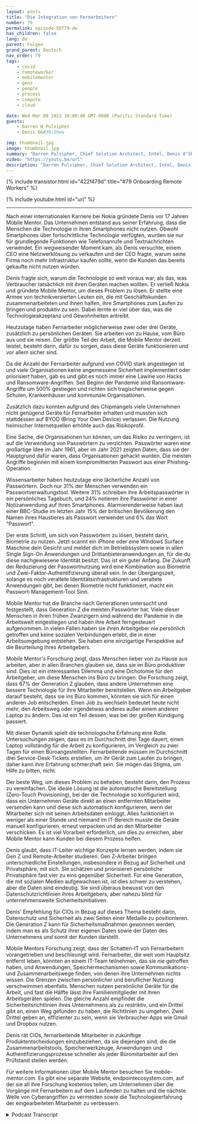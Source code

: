 ```yaml
---
layout: posts
title: "Die Integration von Fernarbeitern"
number: 79
permalink: episode-EDT79-de
has_children: false
lang: de
parent: Folgen
grand_parent: Deutsch
nav_order: 79
tags:
    - covid
    - remoteworker
    - mobilementor
    - genz
    - people
    - process
    - compute
    - cloud

date: Wed Mar 09 2022 16:00:00 GMT-0800 (Pacific Standard Time)
guests:
    - Darren W Pulsipher
    - Denis O&#39;Shea

img: thumbnail.jpg
image: thumbnail.jpg
summary: "Darren Pulsipher, Chief Solution Architect, Intel, Denis O'Shea, Gründer von Mobile Mentor, über seine Erfahrung, Forschung und Ratschläge zur Einarbeitung von Remote-Mitarbeitern, insbesondere der Generation Z."
video: "https://youtu.be/url"
description: "Darren Pulsipher, Chief Solution Architect, Intel, Denis O'Shea, Gründer von Mobile Mentor, über seine Erfahrung, Forschung und Ratschläge zur Einarbeitung von Remote-Mitarbeitern, insbesondere der Generation Z."
---
```


<div>
{% include transistor.html id="422f479d" title="#79 Onboarding Remote Workers" %}

{% include youtube.html id="url" %}
</div>

---

Nach einer internationalen Karriere bei Nokia gründete Denis vor 17 Jahren Mobile Mentor. Das Unternehmen entstand aus seiner Erfahrung, dass die Menschen die Technologie in ihren Smartphones nicht nutzen. Obwohl Smartphones über fortschrittliche Technologie verfügten, wurden sie nur für grundlegende Funktionen wie Telefonanrufe und Textnachrichten verwendet. Ein wegweisender Moment kam, als Denis versuchte, einem CEO eine Netzwerklösung zu verkaufen und der CEO fragte, warum seine Firma noch mehr Infrastruktur kaufen sollte, wenn die Kunden das bereits gekaufte nicht nutzen würden.

Denis fragte sich, warum die Technologie so weit voraus war, als das, was Verbraucher tatsächlich mit ihren Geräten machen wollten. Er verließ Nokia und gründete Mobile Mentor, um dieses Problem zu lösen. Er stellte eine Armee von technikversierten Leuten ein, die mit Geschäftskunden zusammenarbeiteten und ihnen halfen, ihre Smartphones zum Laufen zu bringen und produktiv zu sein. Dabei lernte er viel über das, was die Technologieakzeptanz und Gewohnheiten antreibt.

Heutzutage haben Fernarbeiter möglicherweise zwei oder drei Geräte, zusätzlich zu persönlichen Geräten. Sie arbeiten von zu Hause, vom Büro aus und sie reisen. Der größte Teil der Arbeit, die Mobile Mentor derzeit leistet, besteht darin, dafür zu sorgen, dass diese Geräte funktionieren und vor allem sicher sind.

Da die Anzahl der Fernarbeiter aufgrund von COVID stark angestiegen ist und viele Organisationen keine angemessene Sicherheit implementiert oder priorisiert haben, gab es und gibt es noch immer eine Lawine von Hacks und Ransomware-Angriffen. Seit Beginn der Pandemie sind Ransomware-Angriffe um 500% gestiegen und richten sich tragischerweise gegen Schulen, Krankenhäuser und kommunale Organisationen.

Zusätzlich dazu konnten aufgrund des Chipmangels viele Unternehmen nicht genügend Geräte für Fernarbeiter erhalten und mussten sich stattdessen auf BYOD (Bring Your Own Device) verlassen. Die Nutzung heimischer Internetquellen erhöhte auch das Risikoprofil.

Eine Sache, die Organisationen tun können, um das Risiko zu verringern, ist auf die Verwendung von Passwörtern zu verzichten. Passwörter waren eine großartige Idee im Jahr 1961, aber im Jahr 2021 zeigten Daten, dass sie der Hauptgrund dafür waren, dass Organisationen gehackt wurden. Die meisten Angriffe beginnen mit einem kompromittierten Passwort aus einer Phishing-Operation.

Wissensarbeiter haben heutzutage eine lächerliche Anzahl von Passwörtern. Doch nur 31% der Menschen verwenden ein Passwortverwaltungstool. Weitere 31% schreiben ihre Arbeitspasswörter in ein persönliches Tagebuch, und 24% notieren ihre Passwörter in einer Notizanwendung auf ihren Smartphones. Alarmierenderweise haben laut einer BBC-Studie im letzten Jahr 15% der britischen Bevölkerung den Namen ihres Haustieres als Passwort verwendet und 6% das Wort "Passwort".

Der erste Schritt, um sich von Passwörtern zu lösen, besteht darin, Biometrie zu nutzen. Jetzt scannt ein iPhone oder eine Windows Surface Maschine dein Gesicht und meldet dich im Betriebssystem sowie in allen Single Sign-On Anwendungen und Drittanbieteranwendungen an, für die du diese nachgewiesene Identität besitzt. Das ist ein guter Anfang. Die Zukunft der Reduzierung der Passwortnutzung wird eine Kombination aus Biometrie und Zwei-Faktor-Authentifizierung überall sein. In der Übergangszeit, solange es noch veraltete Identitätsinfrastrukturen und veraltete Anwendungen gibt, bei denen Biometrie nicht funktioniert, macht ein Passwort-Management-Tool Sinn.

Mobile Mentor hat die Branche nach Generationen untersucht und festgestellt, dass Generation Z die meisten Passwörter hat. Viele dieser Menschen in ihren frühen Zwanzigern sind während der Pandemie in die Arbeitswelt eingestiegen und haben ihre Arbeit ferngesteuert aufgenommen. In vielen Fällen haben sie ihren Arbeitgeber nie persönlich getroffen und keine sozialen Verbindungen erlebt, die in einer Arbeitsumgebung entstehen. Sie haben eine einzigartige Perspektive auf die Beurteilung ihres Arbeitgebers.

Mobile Mentor's Forschung zeigt, dass Menschen lieber von zu Hause aus arbeiten, aber in allen Branchen glauben sie, dass sie im Büro produktiver sind. Dies ist ein interessantes Dilemma und eine Dichotomie für den Arbeitgeber, um diese Menschen ins Büro zu bringen. Die Forschung zeigt, dass 67% der Generation Z glauben, dass andere Unternehmen eine bessere Technologie für ihre Mitarbeiter bereitstellen. Wenn ein Arbeitgeber darauf besteht, dass sie ins Büro kommen, könnten sie sich für einen anderen Job entscheiden. Einen Job zu wechseln bedeutet heute nicht mehr, den Arbeitsweg oder irgendetwas anderes außer einem anderen Laptop zu ändern. Das ist ein Teil dessen, was bei der großen Kündigung passiert.

Mit dieser Dynamik spielt die technologische Erfahrung eine Rolle. Untersuchungen zeigen, dass es im Durchschnitt drei Tage dauert, einen Laptop vollständig für die Arbeit zu konfigurieren, im Vergleich zu zwei Tagen für einen Büroangestellten. Fernarbeitende müssen im Durchschnitt drei Service-Desk-Tickets erstellen, um ihr Gerät zum Laufen zu bringen, daher kann ihre Erfahrung schmerzhaft sein. Sie mögen das Stigma, um Hilfe zu bitten, nicht.

Der beste Weg, um dieses Problem zu beheben, besteht darin, den Prozess zu vereinfachen. Die ideale Lösung ist die automatische Bereitstellung (Zero-Touch Provisioning), bei der die Technologie so konfiguriert wird, dass ein Unternehmen Geräte direkt an einen entfernten Mitarbeiter versenden kann und diese sich automatisch konfigurieren, wenn der Mitarbeiter sich mit seinen Arbeitsdaten einloggt. Alles funktioniert in weniger als einer Stunde und niemand im IT-Bereich musste die Geräte manuell konfigurieren, erneut verpacken und an den Mitarbeiter verschicken. Es ist viel Vorarbeit erforderlich, um dies zu erreichen, aber Mobile Mentor kann Kunden bei diesem Prozess helfen.

Denis glaubt, dass IT-Leiter wichtige Konzepte lernen werden, indem sie Gen Z und Remote-Arbeiter studieren. Gen Z-Arbeiter bringen unterschiedliche Einstellungen, insbesondere in Bezug auf Sicherheit und Privatsphäre, mit sich. Sie schätzen und priorisieren persönliche Privatsphäre fast vier zu eins gegenüber Sicherheit. Für eine Generation, die mit sozialen Medien aufgewachsen ist, ist dies schwer zu verstehen, aber die Daten sind eindeutig. Sie sind überaus bewusst von den Datenschutzrichtlinien ihres Arbeitgebers, aber nahezu blind für unternehmensweite Sicherheitsinitiativen.

Denis' Empfehlung für CIOs in Bezug auf dieses Thema besteht darin, Datenschutz und Sicherheit als zwei Seiten einer Medaille zu positionieren. Die Generation Z kann für Sicherheitsmaßnahmen gewonnen werden, indem man es als Schutz ihrer eigenen Daten sowie der Daten des Unternehmens und somit der Kunden darstellt.

Mobile Mentors Forschung zeigt, dass der Schatten-IT von Fernarbeitern vorangetrieben und beschleunigt wird. Fernarbeiter, die weit vom Hauptsitz entfernt leben, könnten an einem IT-Team teilnehmen, das sie nie getroffen haben, und Anwendungen, Speichermechanismen sowie Kommunikations- und Zusammenarbeitswege finden, von denen ihre Unternehmen nichts wissen. Die Grenzen zwischen persönlicher und beruflicher Nutzung verschwimmen ebenfalls. Menschen nutzen persönliche Geräte für die Arbeit, und fast die Hälfte lässt ihre Familienmitglieder mit ihren Arbeitsgeräten spielen. Die gleiche Anzahl empfindet die Sicherheitsrichtlinien ihres Unternehmens als zu restriktiv, und ein Drittel gibt an, einen Weg gefunden zu haben, die Richtlinien zu umgehen. Zwei Drittel geben an, effizienter zu sein, wenn sie Verbraucher-Apps wie Gmail und Dropbox nutzen.

Denis rät CIOs, fernarbeitende Mitarbeiter in zukünftige Produktentscheidungen einzubeziehen, da sie diejenigen sind, die die Zusammenarbeitstools, Speicherwerkzeuge, Anwendungen und Authentifizierungsprozesse schneller als jeder Büromitarbeiter auf den Prüfstand stellen werden.

Für weitere Informationen über Mobile Mentor besuchen Sie mobile-mentor.com. Es gibt eine separate Website, endpointecosystem.com, auf der sie all ihre Forschung kostenlos teilen, um Unternehmen über die Vorgänge mit Fernarbeitern auf dem Laufenden zu halten und die nächste Welle von Cyberangriffen zu vermeiden sowie die Technologieerfahrung der eingearbeiteten Mitarbeiter zu verbessern.



<details>
<summary> Podcast Transcript </summary>

<p></p>

</details>
